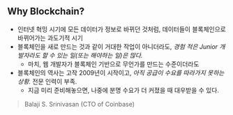 ## Why Blockchain?

- 인터넷 혁밍 시기에 모든 데이터가 정보로 바뀌던 것처럼, 데이터들이 블록체인으로 바뀌어가는 과도기적 시기
- 블록체인을 새로 만드는 것과 같이 거대한 작업이 아니더라도, *경험 적은 Junior 개발자라도 할 수 있는 일(또는 해야하는 일)은 많다.*
  - 마치, 웹 개발자가 블록체인 기반으로 무언가를 만드는 수준이더라도
- 블록체인의 역사는 고작 2009년이 시작이고, *아직 공급이 수요를 따라가지 못하는 상황.* 전문 인력이 부족.
  - 지금 미리 준비해놓으면, 나중에 분명 수요가 더 커졌을 때 대우받을 수 있다.

> Balaji S. Srinivasan (CTO of Coinbase)
